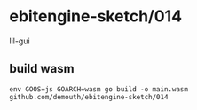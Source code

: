 # ebitengine-sketch/014

lil-gui

## build wasm

```
env GOOS=js GOARCH=wasm go build -o main.wasm github.com/demouth/ebitengine-sketch/014
```
